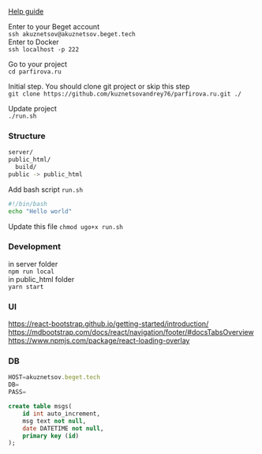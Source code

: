 [Help guide](https://beget.com/ru/kb/how-to/web-apps/node-js#)

Enter to your Beget account  
`ssh akuznetsov@akuznetsov.beget.tech`  
Enter to Docker  
`ssh localhost -p 222`  

Go to your project    
`cd parfirova.ru`  

Initial step. You should clone git project or skip this step    
`git clone https://github.com/kuznetsovandrey76/parfirova.ru.git ./`  

Update project  
`./run.sh`  

### Structure  
``` sh
server/
public_html/
  build/
public -> public_html
```

Add bash script `run.sh `
``` sh
#!/bin/bash
echo "Hello world"
```
Update this file `chmod ugo+x run.sh`  


### Development
in server folder  
`npm run local`  
in public_html folder  
`yarn start`  

### UI
https://react-bootstrap.github.io/getting-started/introduction/
https://mdbootstrap.com/docs/react/navigation/footer/#docsTabsOverview
https://www.npmjs.com/package/react-loading-overlay


### DB
``` js
HOST=akuznetsov.beget.tech
DB=
PASS=
```
``` sql
create table msgs(
    id int auto_increment,
    msg text not null,
    date DATETIME not null,
    primary key (id)
);
```